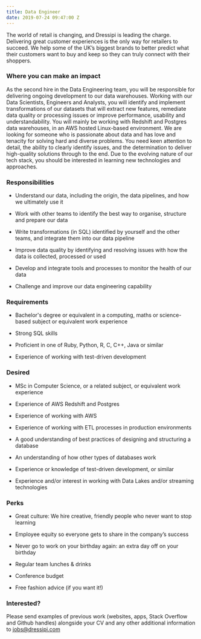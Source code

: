```yaml
---
title: Data Engineer
date: 2019-07-24 09:47:00 Z
---
```


The world of retail is changing, and Dressipi is leading the charge. Delivering great customer experiences is the only way for retailers to succeed. We help some of the UK’s biggest brands to better predict what their customers want to buy and keep so they can truly connect with their shoppers.

### Where you can make an impact

As the second hire in the Data Engineering team, you will be responsible for delivering ongoing development to our data warehouses. Working with our Data Scientists, Engineers and Analysts, you will identify and implement transformations of our datasets that will extract new features, remediate data quality or processing issues or improve performance, usability and understandability. You will mainly be working with Redshift and Postgres data warehouses, in an AWS hosted Linux-based environment. 
We are looking for someone who is passionate about data and has love and tenacity for solving hard and diverse problems. You need keen attention to detail, the ability to clearly identify issues, and the determination to deliver high-quality solutions through to the end. Due to the evolving nature of our tech stack, you should be interested in learning new technologies and approaches.

 
### Responsibilities

* Understand our data, including the origin, the data pipelines, and how we ultimately use it

* Work with other teams to identify the best way to organise, structure and prepare our data

* Write transformations (in SQL) identified by yourself and the other teams, and integrate them into our data pipeline

* Improve data quality by identifying and resolving issues with how the data is collected, processed or used

* Develop and integrate tools and processes to monitor the health of our data

* Challenge and improve our data engineering capability


### Requirements

* Bachelor's degree or equivalent in a computing, maths or science-based subject or equivalent work experience

* Strong SQL skills

* Proficient in one of Ruby, Python, R, C, C++, Java or similar

* Experience of working with test-driven development


### Desired

* MSc in Computer Science, or a related subject, or equivalent work experience

* Experience of AWS Redshift and Postgres

* Experience of working with AWS

* Experience of working with ETL processes in production environments

* A good understanding of best practices of designing and structuring a database

* An understanding of how other types of databases work

* Experience or knowledge of test-driven development, or similar

* Experience and/or interest in working with Data Lakes and/or streaming technologies


### Perks

* Great culture: We hire creative, friendly people who never want to stop learning
 
* Employee equity so everyone gets to share in the company’s success

* Never go to work on your birthday again: an extra day off on your birthday

* Regular team lunches & drinks

* Conference budget

* Free fashion advice (if you want it!)


### Interested?

Please send examples of previous work (websites, apps, Stack Overflow and Github handles) alongside your CV and any other additional information to [jobs@dressipi.com](mailto:jobs@dressipi.com)